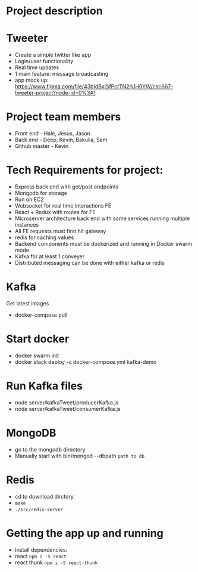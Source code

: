 # Project description
# Tweeter
- Create a simple twitter like app 
- Login/user functionality
- Real time updates
- 1 main feature: message broadcasting
- app mock up: https://www.figma.com/file/43bIdBxlSfPcrTN2rUH0YW/csc667-tweeter-project?node-id=0%3A1


# Project team members
- Front end - Hale, Jesus, Jason
- Back end - Deep, Kevin, Bakulia, Sam
- Github master - Kevin

# Tech Requirements for project:
- Express back end with get/post endpoints
- Mongodb for storage
- Run on EC2
- Websocket for real time interactions FE
- React + Redux with routes for FE
- Microserver architecture back end with some services running multiple instances
- All FE requests must first hit gateway
- redis for caching values
- Backend components must be dockerized and running in Docker swarm mode
- Kafka for at least 1 conveyer
- Distributed messaging can be done with either kafka or redis


# Kafka 
Get latest images
- docker-compose pull 

# Start docker
- docker swarm init
- docker stack deploy -c docker-compose.yml kafka-demo

# Run Kafka files
- node server/kafkaTweet/producerKafka.js
- node server/kafkaTweet/consumerKafka.js

# MongoDB
- go to the mongodb directory
- Manually start with bin/mongod --dbpath `path to db`

# Redis
- cd to download dirctory
- `make`
- `./src/redis-server`

# Getting the app up and running
- Install dependencies: 
 - react `npm i -S react`
 - react thunk `npm i -S react-thunk`